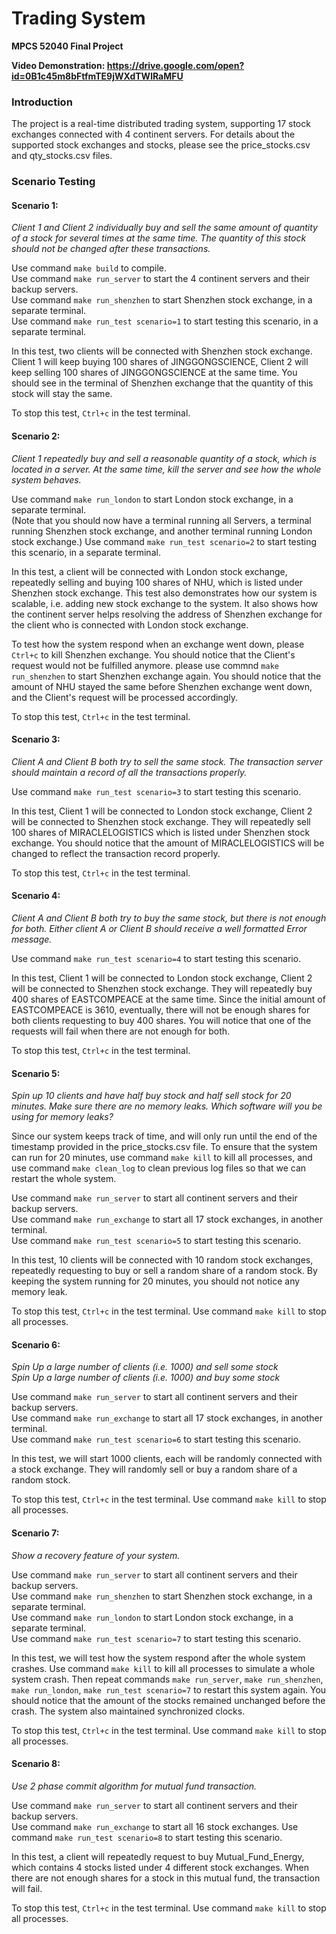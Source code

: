 # Trading System
**MPCS 52040 Final Project**

**Video Demonstration: https://drive.google.com/open?id=0B1c45m8bFtfmTE9jWXdTWlRaMFU**


### Introduction

The project is a real-time distributed trading system, supporting 17 stock exchanges connected with 4 continent servers. For
details about the supported stock exchanges and stocks, please see the price_stocks.csv and qty_stocks.csv files.

### Scenario Testing

#### Scenario 1:
*Client 1 and Client 2 individually buy and sell the same amount of quantity of a stock for several times at the same
time. The quantity of this stock should not be changed after these transactions.*

Use command `make build` to compile. <br>
Use command `make run_server` to start the 4 continent servers and their backup servers. <br>
Use command `make run_shenzhen` to start Shenzhen stock exchange, in a separate terminal. <br>
Use command `make run_test scenario=1` to start testing this scenario, in a separate terminal.

In this test, two clients will be connected with Shenzhen stock exchange. Client 1 will keep buying 100 shares of JINGGONGSCIENCE,
Client 2 will keep selling 100 shares of JINGGONGSCIENCE at the same time. You should see in the terminal of Shenzhen
exchange that the quantity of this stock will stay the same.

To stop this test, `Ctrl+c` in the test terminal. 


#### Scenario 2:

*Client 1 repeatedly buy and sell a reasonable quantity of a stock, which is located in a server. At the same time,
kill the server and see how the whole system behaves.*

Use command `make run_london` to start London stock exchange, in a separate terminal. <br>
(Note that you should now have a terminal running all Servers, a terminal running Shenzhen stock exchange, and another terminal
running London stock exchange.)
Use command `make run_test scenario=2` to start testing this scenario, in a separate terminal.

In this test, a client will be connected with London stock exchange, repeatedly selling and buying 100 shares of NHU, which
is listed under Shenzhen stock exchange. This test also demonstrates how our system is scalable, i.e. adding new stock exchange
to the system. It also shows how the continent server helps resolving the address of Shenzhen exchange for the client who
is connected with London stock exchange.

To test how the system respond when an exchange went down, please `Ctrl+c` to kill Shenzhen exchange. You should notice that
the Client's request would not be fulfilled anymore. please use commnd `make run_shenzhen` to start Shenzhen exchange again.
You should notice that the amount of NHU stayed the same before Shenzhen exchange went down, and the Client's request will be
processed accordingly.

To stop this test, `Ctrl+c` in the test terminal.

#### Scenario 3:
*Client A and Client B both try to sell the same stock. The transaction server should maintain a record of all the
transactions properly.*

Use command `make run_test scenario=3` to start testing this scenario.

In this test, Client 1 will be connected to London stock exchange, Client 2 will be connected to Shenzhen stock exchange.
They will repeatedly sell 100 shares of MIRACLELOGISTICS which is listed under Shenzhen stock exchange. You should notice
that the amount of MIRACLELOGISTICS will be changed to reflect the transaction record properly.

To stop this test, `Ctrl+c` in the test terminal.

#### Scenario 4:
*Client A and Client B both try to buy the same stock, but there is not enough for both. Either client A or Client B
should receive a well formatted Error message.*

Use command `make run_test scenario=4` to start testing this scenario.

In this test, Client 1 will be connected to London stock exchange, Client 2 will be connected to Shenzhen stock exchange.
They will repeatedly buy 400 shares of EASTCOMPEACE at the same time. Since the initial amount of EASTCOMPEACE is 3610, 
eventually, there will not be enough shares for both clients requesting to buy 400 shares. You will notice that one of
the requests will fail when there are not enough for both.

To stop this test, `Ctrl+c` in the test terminal.

#### Scenario 5:
*Spin up 10 clients and have half buy stock and half sell stock for 20 minutes. Make sure there are no memory leaks.
Which software will you be using for memory leaks?*

Since our system keeps track of time, and will only run until the end of the timestamp provided in the price_stocks.csv
file. To ensure that the system can run for 20 minutes, use command `make kill` to kill all processes, and use command
`make clean_log` to clean previous log files so that we can restart the whole system.

Use command `make run_server` to start all continent servers and their backup servers.<br>
Use command `make run_exchange` to start all 17 stock exchanges, in another terminal. <br>
Use command `make run_test scenario=5` to start testing this scenario.

In this test, 10 clients will be connected with 10 random stock exchanges, repeatedly requesting to buy or sell a random
share of a random stock. By keeping the system running for 20 minutes, you should not notice any memory leak.

To stop this test, `Ctrl+c` in the test terminal. Use command `make kill` to stop all processes.


#### Scenario 6:

*Spin Up a large number of clients (i.e. 1000) and sell some stock <br>
Spin Up a large number of clients (i.e. 1000) and buy some stock*

Use command `make run_server` to start all continent servers and their backup servers.<br>
Use command `make run_exchange` to start all 17 stock exchanges, in another terminal. <br>
Use command `make run_test scenario=6` to start testing this scenario.

In this test, we will start 1000 clients, each will be randomly connected with a stock exchange. They will randomly sell
or buy a random share of a random stock.

To stop this test, `Ctrl+c` in the test terminal. Use command `make kill` to stop all processes.

#### Scenario 7:

*Show a recovery feature of your system.*

Use command `make run_server` to start all continent servers and their backup servers.<br>
Use command `make run_shenzhen` to start Shenzhen stock exchange, in a separate terminal. <br>
Use command `make run_london` to start London stock exchange, in a separate terminal. <br>
Use command `make run_test scenario=7` to start testing this scenario.

In this test, we will test how the system respond after the whole system crashes. Use command `make kill` to kill all processes
to simulate a whole system crash. Then repeat commands `make run_server`, `make run_shenzhen`, `make run_london`, `make run_test scenario=7`
to restart this system again. You should notice that the amount of the stocks remained unchanged before the crash. The system
also maintained synchronized clocks.

To stop this test, `Ctrl+c` in the test terminal. Use command `make kill` to stop all processes.

#### Scenario 8:

*Use 2 phase commit algorithm for mutual fund transaction.*

Use command `make run_server` to start all continent servers and their backup servers.<br>
Use command `make run_exchange` to start all 16 stock exchanges.
Use command `make run_test scenario=8` to start testing this scenario.

In this test, a client will repeatedly request to buy Mutual_Fund_Energy, which contains 4 stocks listed under 4 different
stock exchanges. When there are not enough shares for a stock in this mutual fund, the transaction will fail.

To stop this test, `Ctrl+c` in the test terminal. Use command `make kill` to stop all processes.
